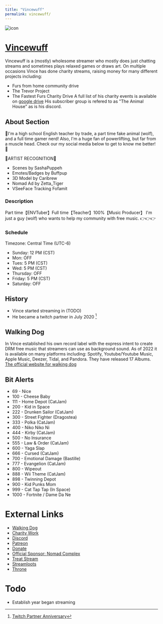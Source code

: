 ```yaml
---
title: "Vincewuff"
permalink: vincewuff/
---
```

![icon](https://static-cdn.jtvnw.net/jtv_user_pictures/2775e704-ef12-46f0-848a-b462e6e6a9a0-profile_image-70x70.png)
# [Vincewuff](https://www.twitch.tv/vincewuff)
Vincewuff is a (mostly) wholesome streamer who mostly does just chatting streams and sometimes plays relaxed games or draws art. 
On multiple occasions Vince has done charity streams, raising money for many different projects including:
- Furs from home community drive
- The Trevor Project
- The Fastest Furs Charity Drive
A full list of his charity events is available on [google drive](https://docs.google.com/spreadsheets/d/1WmcXkNjnn5P6Rp_dRa2sLPvPrZdOr1QINYeQmJD4LEc/)
His subscriber group is refered to as "The Animal House" as is his discord.

## About Section
💜I'm a high school English teacher by trade, a part time fake animal (wolf), and a full time gamer nerd! Also, I'm a huge fan of powerlifting, but far from a muscle head. Check our my social media below to get to know me better!💜

💜ARTIST RECOGNITION💜
- Scenes by SashaPuppeh
- Emotes/Badges by Buffpup
- 3D Model by Caribrew
- Nomad Ad by Zetta_Tiger
- VSeeFace Tracking Fofamit

### Description
Part time【ENVTuber】Full time【Teacher】100%【Music Producer】 I'm just a guy (wolf) who wants to help my community with free music. 👉👉👉

### Schedule
Timezone: Central Time (UTC-6)
- Sunday: 12 PM (CST)
- Mon: OFF
- Tues: 5 PM (CST)
- Wed: 5 PM (CST)
- Thursday: OFF
- Friday: 5 PM (CST)
- Saturday: OFF

## History
- Vince started streaming in (TODO)
- He became a twitch partner in July 2020 [^1] 

## Walking Dog
In <year> Vince established his own record label with the express intent to create DRM free music that streamers can use as background sound. 
As of 2022 it is available on many platforms including: Spotify, Youtube/Youtube Music, Apple Music, Deezer, Tidal, and Pandora. 
They have released 17 Albums.  
[The official website for walking dog](https://www.thewalkingdog.net/)

## Bit Alerts
- 69 - Nice
- 100 - Cheese Baby
- 111 - Home Depot (CatJam)
- 200 - Kid in Space
- 222 - Drunken Sailor (CatJam)
- 300 - Street Fighter (Dragostea)
- 333 - Polka (CatJam)
- 400 - Niko Niko Ni
- 444 - Kirby (CatJam)
- 500 - No Insurance
- 555 - Law & Order (CatJam)
- 600 - Yaga Slap
- 666 - Cursed (CatJam)
- 700 - Emotional Damage (Bastille)
- 777 - Evangelion (CatJam)
- 800 - Wipeout
- 888 - Wii Theme (CatJam)
- 898 - Twinning Depot
- 900 - Kid Punks Mom
- 999 - Cat Tap Tap (In Space)
- 1000 - Fortnite / Dame Da Ne

# External Links
- [Walking Dog](https://ffm.bio/walkingdog)
- [Charity Work](https://docs.google.com/spreadsheets/d/1WmcXkNjnn5P6Rp_dRa2sLPvPrZdOr1QINYeQmJD4LEc/edit?usp=sharing)
- [Discord](https://discord.gg/undRQXJ)
- [Patreon](https://www.patreon.com/VinceWuff?fan_landing=true)
- [Donate](https://streamelements.com/vincewuff/tip)
- [Official Sponsor: Nomad Complex](https://nomadcomplex.com/discount/VINCEWUFF)
- [Treat Stream](https://treatstream.com/t/treat/vincewuff)
- [Streamloots](https://www.streamloots.com/vincewuff)
- [Throne](https://thrn.co/u/vincewuff)

[^1]:[Twitch Partner Anniversary](https://twitter.com/VinceWuff/status/1415056175348002820?s=20)

# Todo
- Establish year began streaming
